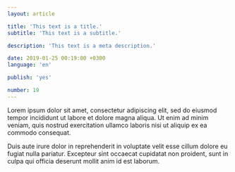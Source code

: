 ```yaml
---
layout: article

title: 'This text is a title.'
subtitle: 'This text is a subtitle.'

description: 'This text is a meta description.'

date: 2019-01-25 00:19:00 +0300
language: 'en'

publish: 'yes'

number: 19
---
```


Lorem ipsum dolor sit amet, consectetur adipiscing elit, sed do eiusmod tempor incididunt ut labore et dolore magna aliqua. Ut enim ad minim veniam, quis nostrud exercitation ullamco laboris nisi ut aliquip ex ea commodo consequat.

Duis aute irure dolor in reprehenderit in voluptate velit esse cillum dolore eu fugiat nulla pariatur. Excepteur sint occaecat cupidatat non proident, sunt in culpa qui officia deserunt mollit anim id est laborum.
